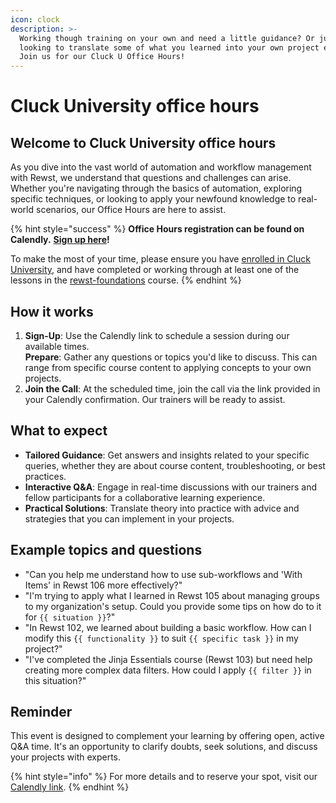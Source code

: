 ```yaml
---
icon: clock
description: >-
  Working though training on your own and need a little guidance? Or just
  looking to translate some of what you learned into your own project efforts?
  Join us for our Cluck U Office Hours!
---
```


# Cluck University office hours

## Welcome to Cluck University office hours

As you dive into the vast world of automation and workflow management with Rewst, we understand that questions and challenges can arise. Whether you're navigating through the basics of automation, exploring specific techniques, or looking to apply your newfound knowledge to real-world scenarios, our Office Hours are here to assist.

{% hint style="success" %}
**Office Hours registration can be found on Calendly.** [**Sign up here**](https://calendly.com/cluck-u/office-hours)**!**

To make the most of your time, please ensure you have [enrolled in Cluck University](welcome-and-enrollment.md), and have completed or working through at least one of the lessons in the [rewst-foundations](rewst-foundations/ "mention") course.
{% endhint %}

## How it works

1. **Sign-Up**: Use the Calendly link to schedule a session during our available times.\
   **Prepare**: Gather any questions or topics you'd like to discuss. This can range from specific course content to applying concepts to your own projects.
2. **Join the Call**: At the scheduled time, join the call via the link provided in your Calendly confirmation. Our trainers will be ready to assist.

## What to expect

* **Tailored Guidance**: Get answers and insights related to your specific queries, whether they are about course content, troubleshooting, or best practices.
* **Interactive Q\&A**: Engage in real-time discussions with our trainers and fellow participants for a collaborative learning experience.
* **Practical Solutions**: Translate theory into practice with advice and strategies that you can implement in your projects.

## Example topics and questions

* "Can you help me understand how to use sub-workflows and 'With Items' in Rewst 106 more effectively?"
* "I'm trying to apply what I learned in Rewst 105 about managing groups to my organization's setup. Could you provide some tips on how do to it for `{{ situation }}`?"
* "In Rewst 102, we learned about building a basic workflow. How can I modify this `{{ functionality }}` to suit `{{ specific task }}` in my project?"
* "I've completed the Jinja Essentials course (Rewst 103) but need help creating more complex data filters. How could I apply `{{ filter }}` in this situation?"

## Reminder

This event is designed to complement your learning by offering open, active Q\&A time. It's an opportunity to clarify doubts, seek solutions, and discuss your projects with experts.

{% hint style="info" %}
For more details and to reserve your spot, visit our [Calendly link](https://calendly.com/cluck-u/office-hours).
{% endhint %}



